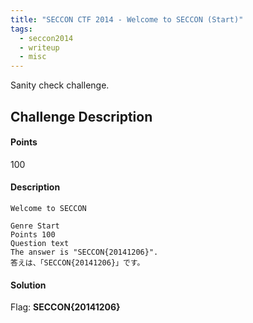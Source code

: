 ```yaml
---
title: "SECCON CTF 2014 - Welcome to SECCON (Start)"
tags:
  - seccon2014
  - writeup
  - misc
---
```


Sanity check challenge.

## Challenge Description

#### Points

100

#### Description

```
Welcome to SECCON

Genre Start
Points 100
Question text
The answer is "SECCON{20141206}".
答えは、「SECCON{20141206}」です。
```

#### Solution

Flag: **SECCON{20141206}**
